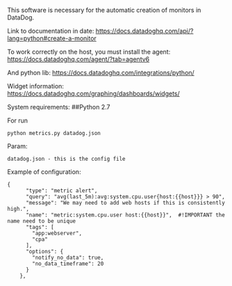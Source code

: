 This software is necessary for the automatic creation of monitors in DataDog.

Link to documentation in date:
https://docs.datadoghq.com/api/?lang=python#create-a-monitor

To work correctly on the host, you must install the agent:
https://docs.datadoghq.com/agent/?tab=agentv6

And python lib:
https://docs.datadoghq.com/integrations/python/

Widget information:
https://docs.datadoghq.com/graphing/dashboards/widgets/

System requirements:
##Python 2.7


For run
```
python metrics.py datadog.json
```

Param:

```
datadog.json - this is the config file
```


Example of configuration:

```
{
      "type": "metric alert",
      "query": "avg(last_5m):avg:system.cpu.user{host:{{host}}} > 90",
      "message": "We may need to add web hosts if this is consistently high.",
      "name": "metric:system.cpu.user host:{{host}}",  #!IMPORTANT the name need to be unique
      "tags": [
        "app:webserver",
        "cpa"
      ],
      "options": {
        "notify_no_data": true,
        "no_data_timeframe": 20
      }
    },
```